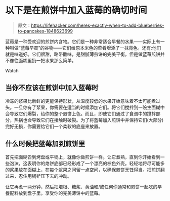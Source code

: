 # 以下是在煎饼中加入蓝莓的确切时间

> 原文：<https://lifehacker.com/heres-exactly-when-to-add-blueberries-to-pancakes-1848623699>

蓝莓是一种受欢迎的煎饼内含物。它们是一种非常适合早餐的水果——实际上有一种叫做“蓝莓早晨”的谷物——它们给原本米色的菜肴增添了一抹亮色。还有:他们就是味道好。它们很甜，略带酸味，是甜腻薄煎饼的完美平衡。但是做蓝莓煎饼并不像往面糊里扔一把水果那么简单。

Watch

## 当你不应该在煎饼中加入蓝莓时

冷冻的浆果比新鲜的更能保持形状，从温度较低的水果开始意味着不太可能煮过头。一旦你有了浆果，你需要在适当的时候添加它们。将它们搅拌到一碗生面糊中会导致它们爆裂，给你的整个煎饼上色。而且，即使它们通过了食谱中的搅拌部分，热锅也会导致它们在接触时破裂。为了将蓝莓加入煎饼中并保持它们(大部分)完好无损，你需要给它们一个柔软的底座来放置。

## 什么时候把蓝莓加到煎饼里

首先把面糊舀到烤盘或平锅上，就像你做煎饼一样。让它煮熟，直到你开始看到一些泡沫，这表明你的烙饼底部已经形成了一个漂亮的棕色外壳。轻轻地将尽可能多的浆果放在面糊上，在每个浆果之间留一点空间，以确保煎饼烹饪得当。把煎饼翻过来，忍住用锅铲压下去的冲动。

让它再煮一两分钟，然后把培根、糖浆、黄油和/或任何你通常和煎饼一起吃的早餐配料放到盘子里。享受你的完美薄饼中的蓝莓。